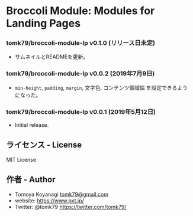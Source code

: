 # Broccoli Module: Modules for Landing Pages

### tomk79/broccoli-module-lp v0.1.0 (リリース日未定)

- サムネイルとREADMEを更新。

### tomk79/broccoli-module-lp v0.0.2 (2019年7月9日)

- `min-height`, `padding`, `margin`, 文字色, コンテンツ領域幅 を設定できるようになった。

### tomk79/broccoli-module-lp v0.0.1 (2019年5月12日)

- Initial release.


## ライセンス - License

MIT License


## 作者 - Author

- Tomoya Koyanagi <tomk79@gmail.com>
- website: <https://www.pxt.jp/>
- Twitter: @tomk79 <https://twitter.com/tomk79/>
